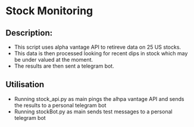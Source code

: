 # Stock Monitoring

## Description:
* This script uses alpha vantage API to retireve data on 25 US stocks. 
* This data is then processed looking for recent dips in stock which may be under valued at the moment. 
* The results are then sent a telegram bot.

## Utilisation
* Running stock_api.py as main pings the alhpa vantage API and sends the results to a personal telegram bot
* Running stockBot.py as main sends test messages to a personal telegram bot
